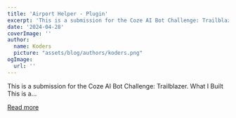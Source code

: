 ```yaml
---
title: 'Airport Helper - Plugin'
excerpt: 'This is a submission for the Coze AI Bot Challenge: Trailblazer.           What I Built   This is a...'
date: '2024-04-28'
coverImage: ''
author:
  name: Koders
  picture: "assets/blog/authors/koders.png"
ogImage:
  url: ''
---
```


This is a submission for the Coze AI Bot Challenge: Trailblazer.           What I Built   This is a...

[Read more](https://dev.to/sanjaysekaren/airport-helper-plugin-7h8)
